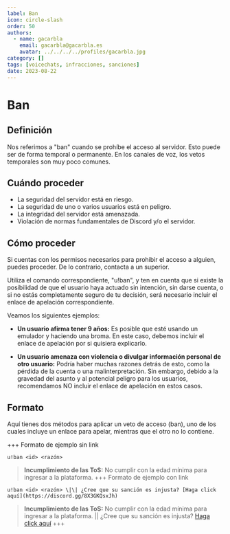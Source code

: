 ```yaml
---
label: Ban
icon: circle-slash
order: 50
authors:
  - name: gacarbla
    email: gacarbla@gacarbla.es
    avatar: ../../../../profiles/gacarbla.jpg
category: []
tags: [voicechats, infracciones, sanciones]
date: 2023-08-22
---
```

# Ban

## Definición
Nos referimos a "ban" cuando se prohíbe el acceso al servidor. Esto puede ser de forma temporal o permanente. En los canales de voz, los vetos temporales son muy poco comunes.

## Cuándo proceder
- La seguridad del servidor está en riesgo.
- La seguridad de uno o varios usuarios está en peligro.
- La integridad del servidor está amenazada.
- Violación de normas fundamentales de Discord y/o el servidor.

## Cómo proceder
Si cuentas con los permisos necesarios para prohibir el acceso a alguien, puedes proceder. De lo contrario, contacta a un superior.

Utiliza el comando correspondiente, "u!ban", y ten en cuenta que si existe la posibilidad de que el usuario haya actuado sin intención, sin darse cuenta, o si no estás completamente seguro de tu decisión, será necesario incluir el enlace de apelación correspondiente.

Veamos los siguientes ejemplos:

- **Un usuario afirma tener 9 años:** Es posible que esté usando un emulador y haciendo una broma. En este caso, debemos incluir el enlace de apelación por si quisiera explicarlo.

- **Un usuario amenaza con violencia o divulgar información personal de otro usuario:** Podría haber muchas razones detrás de esto, como la pérdida de la cuenta o una malinterpretación. Sin embargo, debido a la gravedad del asunto y al potencial peligro para los usuarios, recomendamos NO incluir el enlace de apelación en estos casos.


## Formato
Aquí tienes dos métodos para aplicar un veto de acceso (ban), uno de los cuales incluye un enlace para apelar, mientras que el otro no lo contiene.

+++ Formato de ejemplo sin link
```
u!ban <id> <razón>
```
> **Incumplimiento de las ToS:** No cumplir con la edad mínima para ingresar a la plataforma.
+++ Formato de ejemplo con link
```
u!ban <id> <razón> \|\| ¿Cree que su sanción es injusta? [Haga click aquí](https://discord.gg/8X3GKQsxJh)
```
> **Incumplimiento de las ToS:** No cumplir con la edad mínima para ingresar a la plataforma. \|\| ¿Cree que su sanción es injusta? [Haga click aquí](https://discord.gg/8X3GKQsxJh)
+++